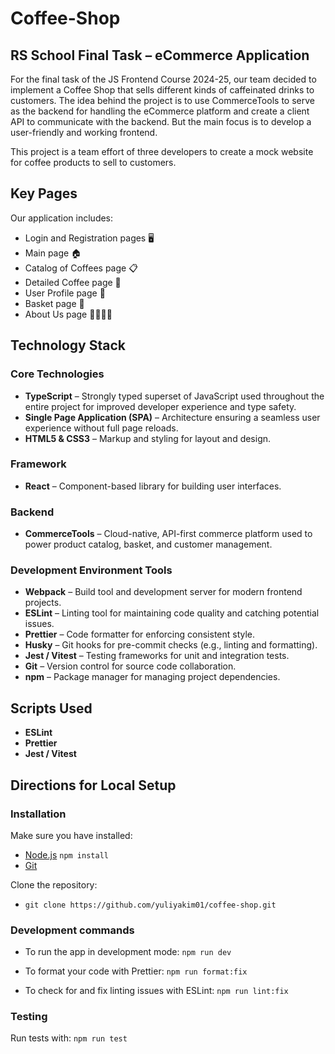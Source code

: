 # Coffee-Shop

## RS School Final Task – eCommerce Application

For the final task of the JS Frontend Course 2024-25, our team decided to implement a Coffee Shop that sells different kinds of caffeinated drinks to customers. The idea behind the project is to use CommerceTools to serve as the backend for handling the eCommerce platform and create a client API to communicate with the backend. But the main focus is to develop a user-friendly and working frontend.

This project is a team effort of three developers to create a mock website for coffee products to sell to customers.

## Key Pages

Our application includes:

- Login and Registration pages 🖥️
- Main page 🏠
- Catalog of Coffees page 📋
- Detailed Coffee page 🔎
- User Profile page 👤
- Basket page 🛒
- About Us page 🙋‍♂️🙋‍♀️

## Technology Stack

### Core Technologies

- **TypeScript** – Strongly typed superset of JavaScript used throughout the entire project for improved developer experience and type safety.
- **Single Page Application (SPA)** – Architecture ensuring a seamless user experience without full page reloads.
- **HTML5 & CSS3** – Markup and styling for layout and design.

### Framework

- **React** – Component-based library for building user interfaces.

### Backend

- **CommerceTools** – Cloud-native, API-first commerce platform used to power product catalog, basket, and customer management.

### Development Environment Tools

- **Webpack** – Build tool and development server for modern frontend projects.
- **ESLint** – Linting tool for maintaining code quality and catching potential issues.
- **Prettier** – Code formatter for enforcing consistent style.
- **Husky** – Git hooks for pre-commit checks (e.g., linting and formatting).
- **Jest / Vitest** – Testing frameworks for unit and integration tests.
- **Git** – Version control for source code collaboration.
- **npm** – Package manager for managing project dependencies.

## Scripts Used

- **ESLint**
- **Prettier**
- **Jest / Vitest**

## Directions for Local Setup

### Installation

Make sure you have installed:

- [Node.js](https://nodejs.org/) `npm install`
- [Git](https://git-scm.com/)

Clone the repository:

- `git clone https://github.com/yuliyakim01/coffee-shop.git`

### Development commands

- To run the app in development mode: `npm run dev`

- To format your code with Prettier: `npm run format:fix`

- To check for and fix linting issues with ESLint: `npm run lint:fix`

### Testing

Run tests with: `npm run test`
